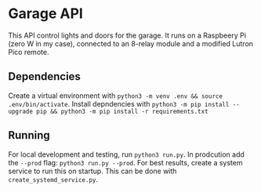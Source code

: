 # Garage API
This API control lights and doors for the garage. It runs on a Raspbeery Pi (zero W in my case), connected to an 8-relay module and a modified Lutron Pico remote.

## Dependencies
Create a virtual environment with `python3 -m venv .env && source .env/bin/activate`.
Install depndencies with `python3 -m pip install --upgrade pip && python3 -m pip install -r requirements.txt`

## Running
For local development and testing, run `python3 run.py`.
In prodcution add the `--prod` flag: `python3 run.py --prod`.
For best results, create a system service to run this on startup. This can be done with `create_systemd_service.py`.
